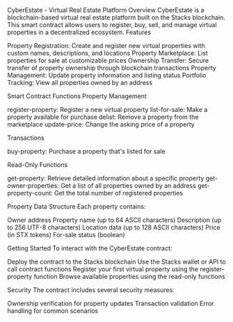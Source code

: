 CyberEstate - Virtual Real Estate Platform
Overview
CyberEstate is a blockchain-based virtual real estate platform built on the Stacks blockchain. This smart contract allows users to register, buy, sell, and manage virtual properties in a decentralized ecosystem.
Features

Property Registration: Create and register new virtual properties with custom names, descriptions, and locations
Property Marketplace: List properties for sale at customizable prices
Ownership Transfer: Secure transfer of property ownership through blockchain transactions
Property Management: Update property information and listing status
Portfolio Tracking: View all properties owned by an address

Smart Contract Functions
Property Management

register-property: Register a new virtual property
list-for-sale: Make a property available for purchase
delist: Remove a property from the marketplace
update-price: Change the asking price of a property

Transactions

buy-property: Purchase a property that's listed for sale

Read-Only Functions

get-property: Retrieve detailed information about a specific property
get-owner-properties: Get a list of all properties owned by an address
get-property-count: Get the total number of registered properties

Property Data Structure
Each property contains:

Owner address
Property name (up to 64 ASCII characters)
Description (up to 256 UTF-8 characters)
Location data (up to 128 ASCII characters)
Price (in STX tokens)
For-sale status (boolean)

Getting Started
To interact with the CyberEstate contract:

Deploy the contract to the Stacks blockchain
Use the Stacks wallet or API to call contract functions
Register your first virtual property using the register-property function
Browse available properties using the read-only functions

Security
The contract includes several security measures:

Ownership verification for property updates
Transaction validation
Error handling for common scenarios